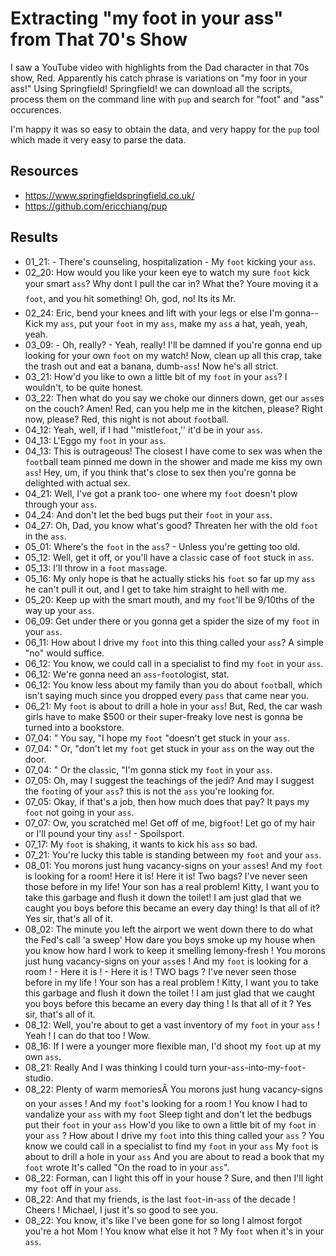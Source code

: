 # Extracting "my foot in your ass" from That 70's Show

I saw a YouTube video with highlights from the Dad character in that 70s show,
Red. Apparently his catch phrase is variations on "my foor in your ass!" Using
Springfield! Springfield! we can download all the scripts, process them on the
command line with `pup` and search for "foot" and "ass" occurences.

I'm happy it was so easy to obtain the data, and very happy for the `pup`
tool which made it very easy to parse the data.

## Resources
* https://www.springfieldspringfield.co.uk/
* https://github.com/ericchiang/pup

## Results
* 01\_21: - There&#39;s counseling, hospitalization - My `foot` kicking your `ass`.
* 02\_20: How would you like your keen eye to watch my sure `foot` kick your smart `ass`? Why dont I pull the car in? What the? Youre moving it a `foot`, and you hit something! Oh, god, no! Its its Mr.
* 02\_24: Eric, bend your knees and lift with your legs or else I&#39;m gonna-- Kick my `ass`, put your `foot` in my `ass`, make my `ass` a hat, yeah, yeah, yeah.
* 03\_09: - Oh, really? - Yeah, really! I&#39;ll be damned if you&#39;re gonna end up looking for your own `foot` on my watch! Now, clean up all this crap, take the trash out and eat a banana, dumb-`ass`! Now he&#39;s all strict.
* 03\_21: How&#39;d you like to own a little bit of my `foot` in your `ass`? I wouldn&#39;t, to be quite honest.
* 03\_22: Then what do you say we choke our dinners down, get our `ass`es on the couch? Amen! Red, can you help me in the kitchen, please? Right now, please? Red, this night is not about `foot`ball.
* 04\_12: Yeah, well, if I had &#39;&#39;mistle`foot`,&#39;&#39; it&#39;d be in your `ass`.
* 04\_13: L&#39;Eggo my `foot` in your `ass`.
* 04\_13: This is outrageous! The closest I have come to sex was when the `foot`ball team pinned me down in the shower and made me kiss my own `ass`! Hey, um, if you think that&#39;s close to sex then you&#39;re gonna be delighted with actual sex.
* 04\_21: Well, I&#39;ve got a prank too- one where my `foot` doesn&#39;t plow through your `ass`.
* 04\_24: And don&#39;t let the bed bugs put their `foot` in your `ass`.
* 04\_27: Oh, Dad, you know what&#39;s good? Threaten her with the old `foot` in the `ass`.
* 05\_01: Where&#39;s the `foot` in the `ass`? - Unless you&#39;re getting too old.
* 05\_12: Well, get it off, or you&#39;ll have a cl`ass`ic case of `foot` stuck in `ass`.
* 05\_13: I&#39;ll throw in a `foot` m`ass`age.
* 05\_16: My only hope is that he actually sticks his `foot` so far up my `ass` he can&#39;t pull it out, and I get to take him straight to hell with me.
* 05\_20: Keep up with the smart mouth, and my `foot`&#39;ll be 9/10ths of the way up your `ass`.
* 06\_09: Get under there or you gonna get a spider the size of my `foot` in your `ass`.
* 06\_11: How about I drive my `foot` into this thing called your `ass`? A simple &#34;no&#34; would suffice.
* 06\_12: You know, we could call in a specialist to find my `foot` in your `ass`.
* 06\_12: We&#39;re gonna need an `ass`-`foot`ologist, stat.
* 06\_12: You know less about my family than you do about `foot`ball, which isn&#39;t saying much since you dropped every p`ass` that came near you.
* 06\_21: My `foot` is about to drill a hole in your `ass`! But, Red, the car wash girls have to make $500 or their super-freaky love nest is gonna be turned into a bookstore.
* 07\_04: &#34; You say, &#34;I hope my `foot` &#34;doesn&#39;t get stuck in your `ass`.
* 07\_04: &#34; Or, &#34;don&#39;t let my `foot` get stuck in your `ass` on the way out the door.
* 07\_04: &#34; Or the cl`ass`ic, &#34;I&#39;m gonna stick my `foot` in your `ass`.
* 07\_05: Oh, may I suggest the teachings of the jedi? And may I suggest the `foot`ing of your `ass`? this is not the `ass` you&#39;re looking for.
* 07\_05: Okay, if that&#39;s a job, then how much does that pay? It pays my `foot` not going in your `ass`.
* 07\_07: Ow, you scratched me! Get off of me, big`foot`! Let go of my hair or I&#39;ll pound your tiny `ass`! - Spoilsport.
* 07\_17: My `foot` is shaking, it wants to kick his `ass` so bad.
* 07\_21: You&#39;re lucky this table is standing between my `foot` and your `ass`.
* 08\_01: You morons just hung vacancy-signs on your `ass`es! And my `foot` is looking for a room! Here it is! Here it is! Two bags? I&#39;ve never seen those before in my life! Your son has a real problem! Kitty, I want you to take this garbage and flush it down the toilet! I am just glad that we caught you boys before this became an every day thing! Is that all of it? Yes sir, that&#39;s all of it.
* 08\_02: The minute you left the airport we went down there to do what the Fed&#39;s call &#39;a sweep&#39; How dare you boys smoke up my house when you know how hard I work to keep it smelling lemony-fresh ! You morons just hung vacancy-signs on your `ass`es ! And my `foot` is looking for a room ! - Here it is ! - Here it is ! TWO bags ? I&#39;ve never seen those before in my life ! Your son has a real problem ! Kitty, I want you to take this garbage and flush it down the toilet ! I am just glad that we caught you boys before this became an every day thing ! Is that all of it ? Yes sir, that&#39;s all of it.
* 08\_12: Well, you&#39;re about to get a vast inventory of my `foot` in your `ass` ! Yeah ! I can do that too ! Wow.
* 08\_16: If I were a younger more flexible man, I&#39;d shoot my `foot` up at my own `ass`.
* 08\_21: Really And I was thinking I could turn your-`ass`-into-my-`foot`-studio.
* 08\_22: Plenty of warm memoriesÂ You morons just hung vacancy-signs on your `ass`es ! And my `foot`&#39;s looking for a room ! You know I had to vandalize your `ass` with my `foot` Sleep tight and don&#39;t let the bedbugs put their `foot` in your `ass` How&#39;d you like to own a little bit of my `foot` in your `ass` ? How about I drive my `foot` into this thing called your `ass` ? You know we could call in a specialist to find my `foot` in your `ass` My `foot` is about to drill a hole in your `ass` And you are about to read a book that my `foot` wrote It&#39;s called &#34;On the road to in your `ass`&#34;.
* 08\_22: Forman, can I light this off in your house ? Sure, and then I&#39;ll light my `foot` off in your `ass`.
* 08\_22: And that my friends, is the last `foot`-in-`ass` of the decade ! Cheers ! Michael, I just it&#39;s so good to see you.
* 08\_22: You know, it&#39;s like I&#39;ve been gone for so long I almost forgot you&#39;re a hot Mom ! You know what else it hot ? My `foot` when it&#39;s in your `ass`.
